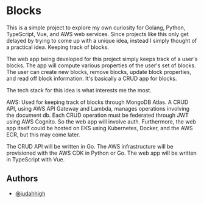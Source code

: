 
# Blocks

This is a simple project to explore my own curiosity for Golang, Python, TypeScript, Vue, and AWS web services. Since projects like this only get delayed by trying to come up with a unique idea, instead I simply thought of a practical idea. Keeping track of blocks.

The web app being developed for this project simply keeps track of a user's blocks. The app will compute various properties of the user's set of blocks. The user can create new blocks, remove blocks, update block properties, and read off block information. It's basically a CRUD app for blocks.

The tech stack for this idea is what interests me the most.

AWS: Used for keeping track of blocks through MongoDB Atlas. A CRUD API, using AWS API Gateway and Lambda, manages operations involving the document db. Each CRUD operation must be federated through JWT using AWS Cognito. So the web app will involve auth. Furthermore, the web app itself could be hosted on EKS using Kubernetes, Docker, and the AWS ECR, but this may come later.

The CRUD API will be written in Go. The AWS infrastructure will be provisioned with the AWS CDK in Python or Go. The web app will be written in TypeScript with Vue. 






## Authors

- [@judahhigh](https://www.github.com/judahhigh)

